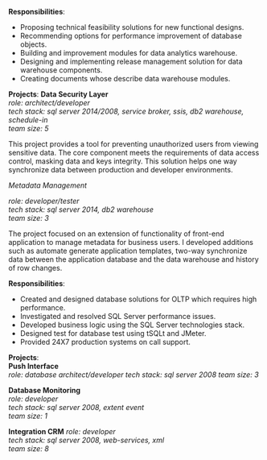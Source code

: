 **Responsibilities**:  
- Proposing technical feasibility solutions for new functional designs.  
- Recommending options for performance improvement of database objects.  
- Building and improvement modules for data analytics warehouse.  
- Designing and implementing release management solution for data warehouse components.  
- Creating documents whose describe data warehouse modules.  

**Projects**:
**Data Security Layer**  
*role: architect/developer*    
*tech stack: sql server 2014/2008, service broker, ssis, db2 warehouse, schedule-in*  
*team size: 5*  

This project provides a tool for preventing unauthorized users from viewing sensitive data. The core component meets the requirements of data access control, masking data and keys integrity. This solution helps one way synchronize data between production and developer environments. 

*Metadata Management*

*role: developer/tester*  
*tech stack: sql server 2014, db2 warehouse*  
*team size: 3*  

The project focused on an extension of functionality of front-end application to manage metadata for business users. I developed additions such as automate generate application templates, two-way synchronize data between the application database and the data warehouse and history of row changes.

**Responsibilities**:
- Created and designed database solutions for OLTP which requires high performance.  
- Investigated and resolved SQL Server performance issues.  
- Developed business logic using the SQL Server technologies stack.  
- Designed test for database test using tSQLt and JMeter.  
- Provided 24X7 production systems on call support.  

**Projects**:  
**Push Interface**  
*role: database architect/developer* 
*tech stack: sql server 2008* 
*team size: 3* 

**Database Monitoring**  
*role: developer*  
*tech stack: sql server 2008, extent event*  
*team size: 1*  

**Integration CRM**
*role: developer*  
*tech stack: sql server 2008, web-services, xml*  
*team size: 8*  
